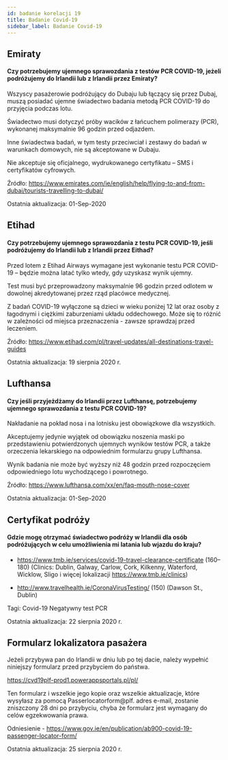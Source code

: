 ```yaml
---
id: badanie korelacji 19
title: Badanie Covid-19
sidebar_label: Badanie Covid-19
---
```


## Emiraty

#### **Czy potrzebujemy ujemnego sprawozdania z testów PCR COVID-19, jeżeli podróżujemy do Irlandii lub z Irlandii przez Emiraty?**

Wszyscy pasażerowie podróżujący do Dubaju lub łączący się przez Dubaj, muszą posiadać ujemne świadectwo badania metodą PCR COVID-19 do przyjęcia podczas lotu.

Świadectwo musi dotyczyć próby wacików z łańcuchem polimerazy (PCR), wykonanej maksymalnie 96 godzin przed odjazdem.

Inne świadectwa badań, w tym testy przeciwciał i zestawy do badań w warunkach domowych, nie są akceptowane w Dubaju.

Nie akceptuje się oficjalnego, wydrukowanego certyfikatu – SMS i certyfikatów cyfrowych.

Źródło: https://www.emirates.com/ie/english/help/flying-to-and-from-dubai/tourists-travelling-to-dubai/

Ostatnia aktualizacja: 01-Sep-2020

## Etihad

#### **Czy potrzebujemy ujemnego sprawozdania z testu PCR COVID-19, jeśli podróżujemy do Irlandii lub z Irlandii przez Eithad?**

Przed lotem z Etihad Airways wymagane jest wykonanie testu PCR COVID-19 – będzie można latać tylko wtedy, gdy uzyskasz wynik ujemny.

Test musi być przeprowadzony maksymalnie 96 godzin przed odlotem w dowolnej akredytowanej przez rząd placówce medycznej.

Z badań COVID-19 wyłączone są dzieci w wieku poniżej 12 lat oraz osoby z łagodnymi i ciężkimi zaburzeniami układu oddechowego. Może się to różnić w zależności od miejsca przeznaczenia - zawsze sprawdzaj przed leczeniem.

Źródło: https://www.etihad.com/pl/travel-updates/all-destinations-travel-guides

Ostatnia aktualizacja: 19 sierpnia 2020 r.

## Lufthansa

#### **Czy jeśli przyjeżdżamy do Irlandii przez Lufthansę, potrzebujemy ujemnego sprawozdania z testu PCR COVID-19?**

Nakładanie na pokład nosa i na lotnisku jest obowiązkowe dla wszystkich.

Akceptujemy jedynie wyjątek od obowiązku noszenia maski po przedstawieniu potwierdzonych ujemnych wyników testów PCR, a także orzeczenia lekarskiego na odpowiednim formularzu grupy Lufthansa.

Wynik badania nie może być wyższy niż 48 godzin przed rozpoczęciem odpowiedniego lotu wychodzącego i powrotnego.

Źródło: https://www.lufthansa.com/xx/en/faq-mouth-nose-cover

Ostatnia aktualizacja: 01-Sep-2020

## Certyfikat podróży

#### Gdzie mogę otrzymać świadectwo podróży w Irlandii dla osób podróżujących w celu umożliwienia mi latania lub wjazdu do kraju?

* https://www.tmb.ie/services/covid-19-travel-clearance-certificate (160–180) (Clinics: Dublin, Galway, Carlow, Cork, Kilkenny, Waterford, Wicklow, Sligo i więcej lokalizacji https://www.tmb.ie/clinics)

* http://www.travelhealth.ie/CoronaVirusTesting/ (150) (Dawson St., Dublin)

Tagi: Covid-19 Negatywny test PCR

Ostatnia aktualizacja: 22 sierpnia 2020 r.

## Formularz lokalizatora pasażera

Jeżeli przybywa pan do Irlandii w dniu lub po tej dacie, należy wypełnić niniejszy formularz przed przybyciem do państwa.

https://cvd19plf-prod1.powerappsportals.pl/pl/

Ten formularz i wszelkie jego kopie oraz wszelkie aktualizacje, które wysyłasz za pomocą Passerlocatorform@plf. adres e-mail, zostanie zniszczony 28 dni po przybyciu, chyba że formularz jest wymagany do celów egzekwowania prawa.

Odniesienie - https://www.gov.ie/en/publication/ab900-covid-19-passenger-locator-form/

Ostatnia aktualizacja: 25 sierpnia 2020 r.